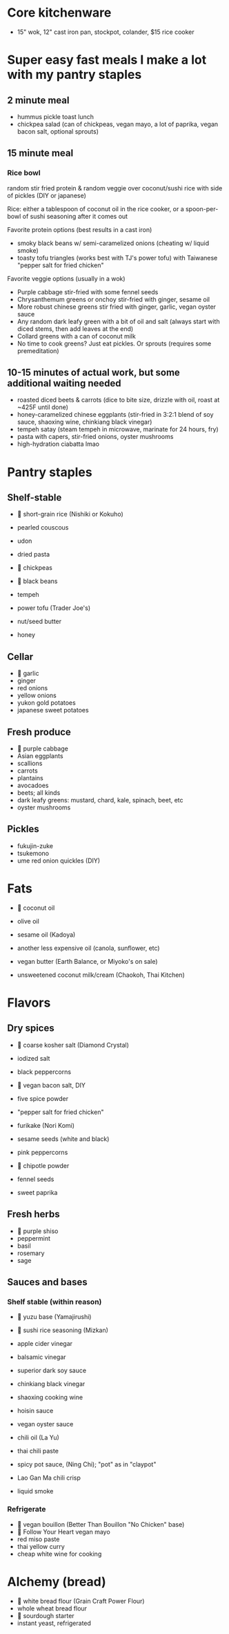 # Core kitchenware
- 15" wok, 12" cast iron pan, stockpot, colander, $15 rice cooker

# Super easy fast meals I make a lot with my pantry staples

## 2 minute meal
- hummus pickle toast lunch
- chickpea salad (can of chickpeas, vegan mayo, a lot of paprika, vegan bacon salt, optional sprouts)

## 15 minute meal

### Rice bowl
random stir fried protein & random veggie over coconut/sushi rice with side of pickles (DIY or japanese)

Rice: either a tablespoon of coconut oil in the rice cooker, or a spoon-per-bowl of sushi seasoning after it comes out

Favorite protein options (best results in a cast iron)
- smoky black beans w/ semi-caramelized onions (cheating w/ liquid smoke)
- toasty tofu triangles (works best with TJ's power tofu) with Taiwanese "pepper salt for fried chicken"

Favorite veggie options (usually in a wok)
- Purple cabbage stir-fried with some fennel seeds
- Chrysanthemum greens or onchoy stir-fried with ginger, sesame oil
- More robust chinese greens stir fried with ginger, garlic, vegan oyster sauce
- Any random dark leafy green with a bit of oil and salt (always start with diced stems, then add leaves at the end)
- Collard greens with a can of coconut milk
- No time to cook greens? Just eat pickles. Or sprouts (requires some premeditation)

## 10-15 minutes of actual work, but some additional waiting needed
- roasted diced beets & carrots (dice to bite size, drizzle with oil, roast at ~425F until done)
- honey-caramelized chinese eggplants (stir-fried in 3:2:1 blend of soy sauce, shaoxing wine, chinkiang black vinegar)
- tempeh satay (steam tempeh in microwave, marinate for 24 hours, fry)
- pasta with capers, stir-fried onions, oyster mushrooms
- high-hydration ciabatta lmao

# Pantry staples

## Shelf-stable
- 🌟 short-grain rice (Nishiki or Kokuho)
- pearled couscous
- udon
- dried pasta

- 🌟 chickpeas
- 🌟 black beans
- tempeh
- power tofu (Trader Joe's)

- nut/seed butter
- honey

## Cellar
- 🌟 garlic
- ginger
- red onions
- yellow onions
- yukon gold potatoes
- japanese sweet potatoes

## Fresh produce
- 🌟 purple cabbage
- Asian eggplants
- scallions
- carrots
- plantains
- avocadoes
- beets; all kinds
- dark leafy greens: mustard, chard, kale, spinach, beet, etc
- oyster mushrooms

## Pickles
- fukujin-zuke
- tsukemono
- ume red onion quickles (DIY)

# Fats
- 🌟 coconut oil
- olive oil
- sesame oil (Kadoya)
- another less expensive oil (canola, sunflower, etc)

- vegan butter (Earth Balance, or Miyoko's on sale)
- unsweetened coconut milk/cream (Chaokoh, Thai Kitchen)

# Flavors

## Dry spices
- 🌟 coarse kosher salt (Diamond Crystal)
- iodized salt
- black peppercorns
- 🌟 vegan bacon salt, DIY

- five spice powder
- "pepper salt for fried chicken"
- furikake (Nori Komi)
- sesame seeds (white and black)

- pink peppercorns
- 🌟 chipotle powder
- fennel seeds
- sweet paprika

## Fresh herbs
- 🌟 purple shiso
- peppermint
- basil
- rosemary
- sage

## Sauces and bases

### Shelf stable (within reason)
- 🌟 yuzu base (Yamajirushi)
- 🌟 sushi rice seasoning (Mizkan)
- apple cider vinegar
- balsamic vinegar

- superior dark soy sauce
- chinkiang black vinegar
- shaoxing cooking wine
- hoisin sauce
- vegan oyster sauce

- chili oil (La Yu)
- thai chili paste
- spicy pot sauce, (Ning Chi); "pot" as in "claypot"
- Lao Gan Ma chili crisp

- liquid smoke

### Refrigerate
- 🌟 vegan bouillon (Better Than Bouillon "No Chicken" base)
- 🌟 Follow Your Heart vegan mayo
- red miso paste
- thai yellow curry
- cheap white wine for cooking

# Alchemy (bread)
- 🌟 white bread flour (Grain Craft Power Flour)
- whole wheat bread flour
- 🌟 sourdough starter
- instant yeast, refrigerated

